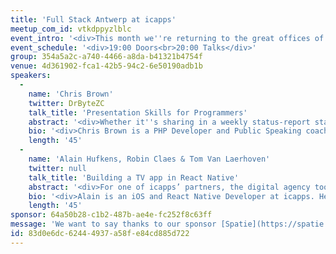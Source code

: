 ```yaml
---
title: 'Full Stack Antwerp at icapps'
meetup_com_id: vtkdppyzlblc
event_intro: '<div>This month we''re returning to the great offices of icapps! We''re very happy to say that Chris Brown will be coming to give his amazing "Presentation Skills for Programmers" talk. Alain Hufkens, Robin Claes &amp; Tom Van Laerhoven will talk about how to build a TV app in React Native.<br><br>icapps will be providing food and drinks so you can come hungry and thirsty!</div>'
event_schedule: '<div>19:00 Doors<br>20:00 Talks</div>'
group: 354a5a2c-a740-4466-a8da-b41321b4754f
venue: 4d361902-fca1-42b5-94c2-6e50190adb1b
speakers:
  -
    name: 'Chris Brown'
    twitter: DrByteZC
    talk_title: 'Presentation Skills for Programmers'
    abstract: '<div>Whether it''s sharing in a weekly status-report stand-up, presenting at a Meetup group, or speaking at a Conference, most people find themselves anxious to some degree, or even downright terrified. Or maybe you have some presentation ideas but aren''t sure if *you* could be a speaker.<br><br>In this talk we''ll discuss several presentation skills, including reducing nervousness, communicating in 2nd languages, validating ideas, minimizing distracting behaviours, and how to prepare for a Lightning or Un-Conference talk. Lots of other tips will be thrown in along the way, including smart choices for slide preparation, starting and ending smoothly, and even handling Q&amp;A.</div>'
    bio: '<div>Chris Brown is a PHP Developer and Public Speaking coach. An open-source contributor for 15+ years, he co-wrote an e-commerce application platform, is the maintainer of the Spatie Laravel-Permissions package, and a heavy contributor to the Laravel Valet package. As a speaking coach he loves helping people be successful communicators of the messages they care most about.</div>'
    length: '45'
  -
    name: 'Alain Hufkens, Robin Claes & Tom Van Laerhoven'
    twitter: null
    talk_title: 'Building a TV app in React Native'
    abstract: '<div>For one of icapps’ partners, the digital agency took care of the concept, design and development of a new TV app. Because the <em>time to market</em> was very short, they chose to build the app in React Native. This made the app a pioneer! Robin and Alain learned a lot from this project and will provide you with a practical talk about their journey.</div>'
    bio: '<div>Alain is an iOS and React Native Developer at icapps. He has 15 years of experience in building apps and games for iPhone and iPad. He loves to work in Objective-C and Swift and also has experience in SpriteKit.&nbsp;<br><br>Robin is Web Developer at icapps, with 3 years of experience. He specialises in React, React Native and NodeJS.&nbsp;</div>'
    length: '45'
sponsor: 64a50b28-c1b2-487b-ae4e-fc252f8c63ff
message: 'We want to say thanks to our sponsor [Spatie](https://spatie.be/). Be sure to take a look at [all the open source PHP and Laravel packages](https://spatie.be/open-source/packages) they have created.'
id: 83d0e6dc-6244-4937-a58f-e84cd885d722
---
```

